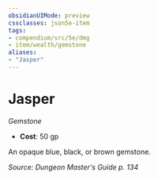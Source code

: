 ```yaml
---
obsidianUIMode: preview
cssclasses: json5e-item
tags:
- compendium/src/5e/dmg
- item/wealth/gemstone
aliases: 
- "Jasper"
---
```

# Jasper
*Gemstone*  

- **Cost**: 50 gp

An opaque blue, black, or brown gemstone.

*Source: Dungeon Master's Guide p. 134*